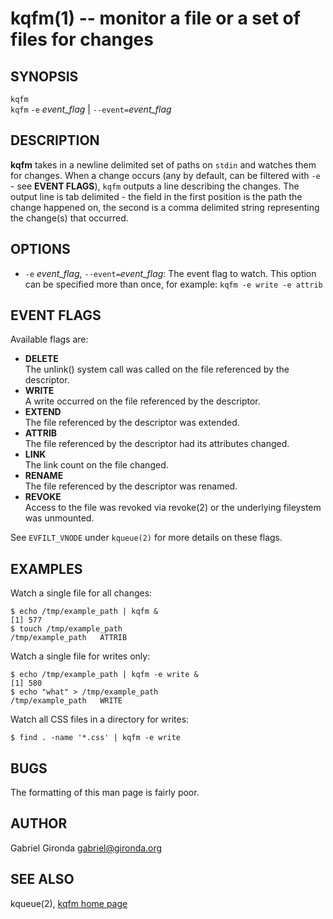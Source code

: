 kqfm(1) -- monitor a file or a set of files for changes
=======================================================

## SYNOPSIS

`kqfm`<br>
`kqfm` `-e` *event_flag* | `--event=`*event_flag*<br>

## DESCRIPTION

**kqfm** takes in a newline delimited set of paths on `stdin` and watches them for changes. When a change occurs (any by default, can be filtered with `-e` - see **EVENT FLAGS**), `kqfm` outputs a line describing the changes. The output line is tab delimited - the field in the first position is the path the change happened on, the second is a comma delimited string representing the change(s) that occurred.

## OPTIONS

  * `-e` *event_flag*, `--event=`*event_flag*:
	The event flag to watch. This option can be specified more than once, for example: 	`kqfm -e write -e attrib`

## EVENT FLAGS
  
Available flags are:

  * **DELETE**<br>
    The unlink() system call was called on the file referenced by the descriptor. 
  * **WRITE**<br>
	A write occurred on the file referenced by the descriptor.
  * **EXTEND**<br>
	The file referenced by the descriptor was extended.
  * **ATTRIB**<br>
	The file referenced by the descriptor had its attributes changed.
  * **LINK**<br>
	The link count on the file changed.
  * **RENAME**<br>
	The file referenced by the descriptor was renamed.
  * **REVOKE**<br>
	Access to the file was revoked via revoke(2) or the underlying fileystem was unmounted.

See `EVFILT_VNODE` under `kqueue(2)` for more details on these flags.

## EXAMPLES

Watch a single file for all changes:

	$ echo /tmp/example_path | kqfm &
	[1] 577
	$ touch /tmp/example_path 
	/tmp/example_path	ATTRIB

Watch a single file for writes only:

	$ echo /tmp/example_path | kqfm -e write &
	[1] 580
	$ echo "what" > /tmp/example_path 
	/tmp/example_path	WRITE

Watch all CSS files in a directory for writes:
	
	$ find . -name '*.css' | kqfm -e write
	
## BUGS

The formatting of this man page is fairly poor.

## AUTHOR

Gabriel Gironda <gabriel@gironda.org>

## SEE ALSO

kqueue(2), [kqfm home page](https://github.com/gabrielg/kqfm)